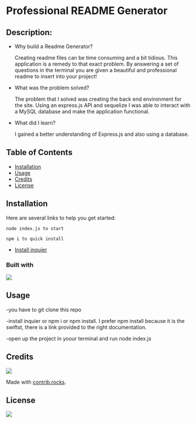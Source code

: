 # Professional README Generator 


## Description:

- Why build a Readme Generator?

    Creating readme files can be time consuming and a bit tidious. This application is a remedy to that exact problem. By answering a set of questions in the terminal you are given a beautiful and professional readme to insert into your project!

- What was the problem solved?

    The problem that I solved was creating the back end environment for the site. Using an express.js API and sequelize I was able to interact with a MySQL database and make the application functional.

- What did I learn?

    I gained a better understanding of Express.js and also using a database.

## Table of Contents

- [Installation](#installation)
- [Usage](#usage)
- [Credits](#credits)
- [License](#license)

## Installation
Here are several links to help you get started:

    node index.js to start

    npm i to quick install


- [Install inquier](https://www.npmjs.com/package/inquirer)

### Built with
<img src= "https://img.shields.io/badge/javascript-%23323330.svg?style=for-the-badge&logo=javascript&logoColor=%23F7DF1E" />
 

## Usage

-you have to git clone this repo

-install inquier or npm i or npm install. I prefer npm install because it is the swiftst, there is a link provided to the right documentation.

-open up the project in yoour terminal and run node index.js 

## Credits
<a href="https://github.com/skyllarb/Fort-polio/graphs/contributors">
  <img src="https://contrib.rocks/image?repo=skyllarb/Fort-polio" />
</a>

Made with [contrib.rocks](https://contrib.rocks).

## License
<img
 src="http://ForTheBadge.com/images/badges/built-with-love.svg" />


